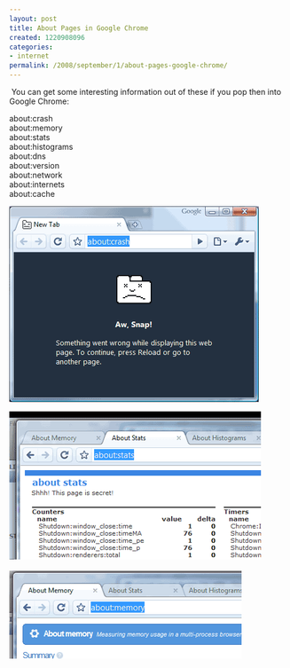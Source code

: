 ```yaml
---
layout: post
title: About Pages in Google Chrome
created: 1220908096
categories:
- internet
permalink: /2008/september/1/about-pages-google-chrome/
---
```

<p>&nbsp;You can get some interesting information out of these if you pop then into Google Chrome:</p>
<p>about:crash<br />
about:memory<br />
about:stats<br />
about:histograms<br />
about:dns<br />
about:version<br />
about:network<br />
about:internets<br />
about:cache</p>
<p><img alt="Crash" src="/images/chrome_1.gif" /></p>
<!--break-->
<p><img alt="About" src="/images/chrome_2.gif" /><br />
<br />
<img alt="Memory" src="/images/chrome_3.gif" /></p>
